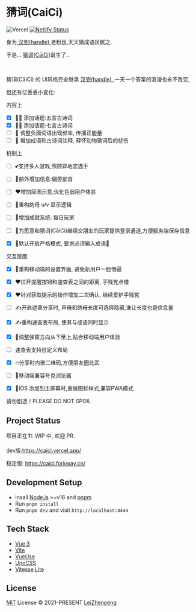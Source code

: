 
# 猜词(CaiCi)
![Vercel](https://vercelbadge.vercel.app/api/leizhenpeng/caici) 
[![Netlify Status](https://api.netlify.com/api/v1/badges/341b0594-568f-4029-b0a7-bef466d2195f/deploy-status)](https://app.netlify.com/sites/caici/deploys) 

身为[ 汉兜(handle) ](https://handle.antfu.me)老粉丝,天天猜成语厌腻之, 

于是... [猜词(CāiCí)](https://caici.forkway.cn/)诞生了..

<br/>

猜词(CāiCí) 的 UI风格完全继承 [汉兜(handle) ](https://handle.antfu.me),一天一个答案的浪漫也永不改变,

但还有亿丢丢小变化:

内容上
- [x] 🧑‍💻 添加话题:五言古诗词
- [x] 👩‍💻 添加话题:七言古诗词
- [ ] 🤞 调整负面词语出现频率, 传播正能量
- [ ] 🙇 增加成语和古诗词注释, 释怀动物猜词后的悲伤
  
机制上
- [ ] 💕支持多人游戏,照顾异地恋选手
- [ ] 🦴额外增加信息:偏旁部首
- [ ] ❤️增加简图示意,优化色弱用户体验
- [ ] 🦴重构韵母 u/v 显示逻辑
- [ ] 🙌增加成就系统: 每日玩家
- [ ] 🙌为愿意和猜词(CāiCí)继续交朋友的玩家提供登录通道,方便服务端保存信息
- [x] 🙌默认开启严格模式, 要求必须输入成语🔨



交互层面
- [x] 🚀重构移动端的设置界面, 避免新用户一脸懵逼
- [x] ❤️拉开提醒按钮和速查表之间的距离, 手残党点错
- [x] ❤️针对获取提示的操作增加二次确认, 继续爱护手残党
- [ ] ✍开启遮罩分享时, 声母和韵母长度可选择隐藏,谁让长度也是信息量
- [x] ✍重构速查表布局, 使其与成语同时显示
- [x] 📱调整弹窗方向从下至上,贴合移动端用户体验
- [ ] 速查表支持自定义布局
- [x] 🔥分享时内嵌二维码,方便朋友圈比武
- [ ] 📱移动端兼容夸克浏览器
- [x] 📱IOS 添加到主屏幕时,重做图标样式,兼容PWA模式



请勿剧透！PLEASE DO NOT SPOIL




## Project Status

项目正在🏗 WIP 中, 欢迎 PR.

dev版:https://caici.vercel.app/

稳定版: https://caici.forkway.cn/


## Development Setup

- Insall [Node.js](https://nodejs.org/en/) >=v16 and [pnpm](https://pnpm.io/)
- Run `pnpm install`
- Run `pnpm dev` and visit `http://localhost:4444`


## Tech Stack

- [Vue 3](https://v3.vuejs.org/)
- [Vite](https://vitejs.dev/)
- [VueUse](https://vueuse.org/)
- [UnoCSS](https://github.com/antfu/unocss)
- [Vitesse Lite](https://github.com/antfu/vitesse-lite)

## License

[MIT](./LICENSE) License © 2021-PRESENT [LeiZhenpeng](https://github.com/leizhenpeng)
